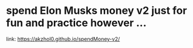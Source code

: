 ﻿# spend Elon Musks money v2 just for fun and practice however ...
 
link: https://akzhol0.github.io/spendMoney-v2/
